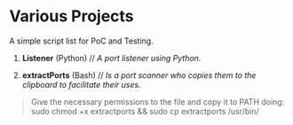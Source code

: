 <h1>Various Projects</h1>

A simple script list for PoC and Testing.

1. <b>Listener</b> (Python) // <i>A port listener using Python.</i>

2. <b>extractPorts</b> (Bash) // <i>Is a port scanner who copies them to the clipboard to facilitate their uses.</i>
> Give the necessary permissions to the file and copy it to PATH doing:
> sudo chmod +x extractports &&
> sudo cp extractports /usr/bin/
